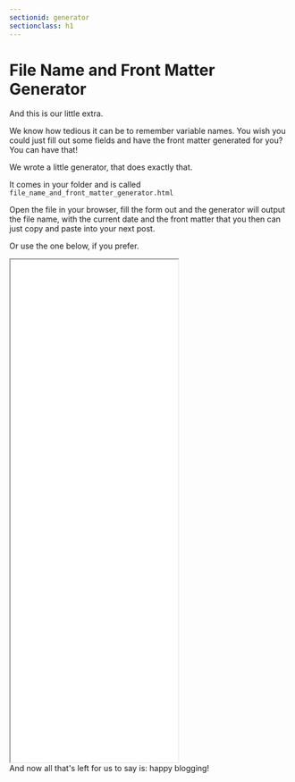 ```yaml
---
sectionid: generator
sectionclass: h1
---
```

# File Name and Front Matter Generator

And this is our little extra.

We know how tedious it can be to remember variable names. You wish you could just fill out some fields and have the front matter generated for you? You can have that!

We wrote a little generator, that does exactly that.

It comes in your folder and is called `file_name_and_front_matter_generator.html`

Open the file in your browser, fill the form out and the generator will output the file name, with the current date and the front matter that you then can just copy and paste into your next post.

Or use the one below, if you prefer.

<iframe src="file_name_and_front_matter_generator.html" height="900px"></iframe>

<br>
And now all that's left for us to say is: happy blogging!